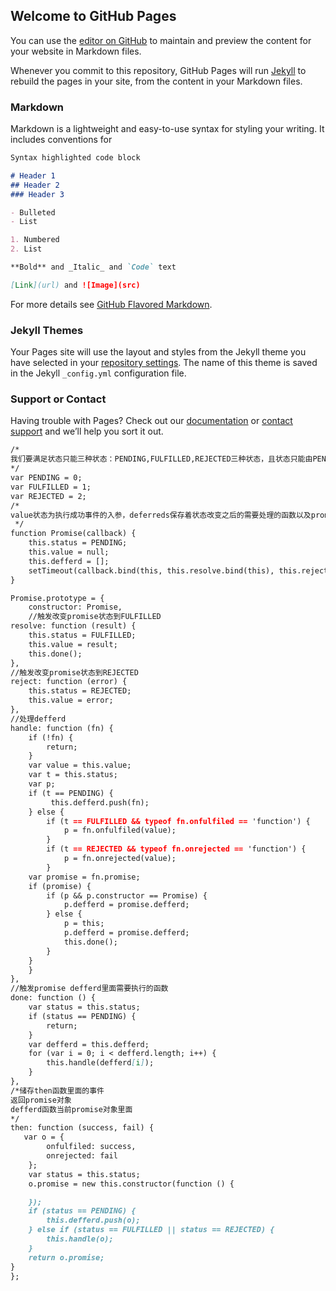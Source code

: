 ## Welcome to GitHub Pages

You can use the [editor on GitHub](https://github.com/SpringLv/springlv.github.io/edit/master/README.md) to maintain and preview the content for your website in Markdown files.

Whenever you commit to this repository, GitHub Pages will run [Jekyll](https://jekyllrb.com/) to rebuild the pages in your site, from the content in your Markdown files.

### Markdown

Markdown is a lightweight and easy-to-use syntax for styling your writing. It includes conventions for

```markdown
Syntax highlighted code block

# Header 1
## Header 2
### Header 3

- Bulleted
- List

1. Numbered
2. List

**Bold** and _Italic_ and `Code` text

[Link](url) and ![Image](src)
```

For more details see [GitHub Flavored Markdown](https://guides.github.com/features/mastering-markdown/).

### Jekyll Themes

Your Pages site will use the layout and styles from the Jekyll theme you have selected in your [repository settings](https://github.com/SpringLv/springlv.github.io/settings). The name of this theme is saved in the Jekyll `_config.yml` configuration file.

### Support or Contact

Having trouble with Pages? Check out our [documentation](https://help.github.com/categories/github-pages-basics/) or [contact support](https://github.com/contact) and we’ll help you sort it out.
```markdown
/*
我们要满足状态只能三种状态：PENDING,FULFILLED,REJECTED三种状态，且状态只能由PENDING=>FULFILLED,或者PENDING=>REJECTED
*/
var PENDING = 0;
var FULFILLED = 1;
var REJECTED = 2;
/*
value状态为执行成功事件的入参，deferreds保存着状态改变之后的需要处理的函数以及promise子节点，构造函数里面应该包含这三个属性的初始化
 */
function Promise(callback) {
    this.status = PENDING;
    this.value = null;
    this.defferd = [];
    setTimeout(callback.bind(this, this.resolve.bind(this), this.reject.bind(this)), 0);
}

Promise.prototype = {
    constructor: Promise,
    //触发改变promise状态到FULFILLED
resolve: function (result) {
    this.status = FULFILLED;
    this.value = result;
    this.done();
},
//触发改变promise状态到REJECTED
reject: function (error) {
    this.status = REJECTED;
    this.value = error;
},
//处理defferd
handle: function (fn) {
    if (!fn) {
        return;
    }
    var value = this.value;
    var t = this.status;
    var p;
    if (t == PENDING) {
         this.defferd.push(fn);
    } else {
        if (t == FULFILLED && typeof fn.onfulfiled == 'function') {
            p = fn.onfulfiled(value);
        }
        if (t == REJECTED && typeof fn.onrejected == 'function') {
            p = fn.onrejected(value);
        }
    var promise = fn.promise;
    if (promise) {
        if (p && p.constructor == Promise) {
            p.defferd = promise.defferd;
        } else {
            p = this;
            p.defferd = promise.defferd;
            this.done();
        }
    }
    }
},
//触发promise defferd里面需要执行的函数
done: function () {
    var status = this.status;
    if (status == PENDING) {
        return;
    }
    var defferd = this.defferd;
    for (var i = 0; i < defferd.length; i++) {
        this.handle(defferd[i]);
    }
},
/*储存then函数里面的事件
返回promise对象
defferd函数当前promise对象里面
*/
then: function (success, fail) {
   var o = {
        onfulfiled: success,
        onrejected: fail
    };
    var status = this.status;
    o.promise = new this.constructor(function () {

    });
    if (status == PENDING) {
        this.defferd.push(o);
    } else if (status == FULFILLED || status == REJECTED) {
        this.handle(o);
    }
    return o.promise;
}
};

